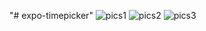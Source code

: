 "# expo-timepicker" 
![pics1](https://user-images.githubusercontent.com/58658386/195475867-aa9ecdcd-3d26-4414-a254-4742a0288c29.jpeg)
![pics2](https://user-images.githubusercontent.com/58658386/195475883-60d2181a-4bbf-4994-aa80-e903b7bcc8b4.jpeg)
![pics3](https://user-images.githubusercontent.com/58658386/195475902-e0751426-8337-4f49-86d5-b8118a7da31b.jpeg)
